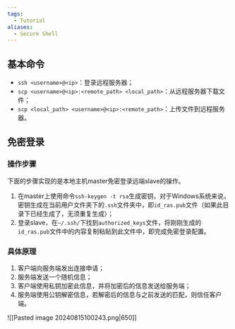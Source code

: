 ```yaml
---
tags:
  - Tutorial
aliases:
  - Secure Shell
---
```

## 基本命令
- `ssh <username>@<ip>`：登录远程服务器；
- `scp <username>@<ip>:<remote_path> <local_path>`：从远程服务器下载文件；
- `scp <local_path> <username>@<ip>:<remote_path>`：上传文件到远程服务器。

## 免密登录
### 操作步骤
下面的步骤实现的是本地主机master免密登录远端slave的操作。
1. 在master上使用命令`ssh-keygen -t rsa`生成密钥，对于Windows系统来说，密钥生成在当前用户文件夹下的`.ssh`文件夹中，即`id_ras.pub`文件（如果此目录下已经生成了，无须重复生成）；
2. 登录slave，在`~/.ssh/`下找到`authorized_keys`文件，将刚刚生成的`id_ras.pub`文件中的内容复制粘贴到此文件中，即完成免密登录配置。

### 具体原理
1. 客户端向服务端发出连接申请；
2. 服务端发送一个随机信息；
3. 客户端使用私钥加密此信息，并将加密后的信息发送给服务端；
5. 服务端使用公钥解密信息，若解密后的信息与之前发送的匹配，则信任客户端。

![[Pasted image 20240815100243.png|650]]
